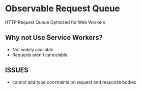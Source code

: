 # Observable Request Queue

HTTP Request Queue Optmized for Web Workers.

## Why not Use Service Workers?

* Not widely available
* Requests aren't cancelable

## ISSUES

* cannot add type constraints on request and response bodies

